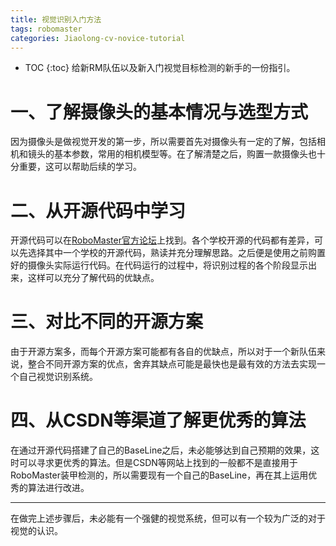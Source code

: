 ```yaml
---
title: 视觉识别入门方法
tags: robomaster
categories: Jiaolong-cv-novice-tutorial
---
```


* TOC
{:toc}
 给新RM队伍以及新入门视觉目标检测的新手的一份指引。

# 一、了解摄像头的基本情况与选型方式

因为摄像头是做视觉开发的第一步，所以需要首先对摄像头有一定的了解，包括相机和镜头的基本参数，常用的相机模型等。在了解清楚之后，购置一款摄像头也十分重要，这可以帮助后续的学习。

# 二、从开源代码中学习

开源代码可以在[RoboMaster官方论坛](http://bbs.robomaster.com/)上找到。各个学校开源的代码都有差异，可以先选择其中一个学校的开源代码，熟读并充分理解思路。之后便是使用之前购置好的摄像头实际运行代码。在代码运行的过程中，将识别过程的各个阶段显示出来，这样可以充分了解代码的优缺点。

# 三、对比不同的开源方案

由于开源方案多，而每个开源方案可能都有各自的优缺点，所以对于一个新队伍来说，整合不同开源方案的优点，舍弃其缺点可能是最快也是最有效的方法去实现一个自己视觉识别系统。

# 四、从CSDN等渠道了解更优秀的算法

在通过开源代码搭建了自己的BaseLine之后，未必能够达到自己预期的效果，这时可以寻求更优秀的算法。但是CSDN等网站上找到的一般都不是直接用于RoboMaster装甲检测的，所以需要现有一个自己的BaseLine，再在其上运用优秀的算法进行改进。

---

在做完上述步骤后，未必能有一个强健的视觉系统，但可以有一个较为广泛的对于视觉的认识。

